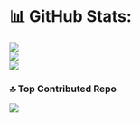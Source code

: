 # 📊 GitHub Stats:
![](https://github-readme-stats.vercel.app/api?username=anup2702&theme=dark&hide_border=false&include_all_commits=false&count_private=false)<br/>
![](https://nirzak-streak-stats.vercel.app/?user=anup2702&theme=dark&hide_border=false)<br/>
![](https://github-readme-stats.vercel.app/api/top-langs/?username=anup2702&theme=dark&hide_border=false&include_all_commits=false&count_private=false&layout=compact)

### 🔝 Top Contributed Repo
![](https://github-contributor-stats.vercel.app/api?username=anup2702&limit=5&theme=dark&combine_all_yearly_contributions=true)

<!-- Proudly created with GPRM ( https://gprm.itsvg.in ) -->
